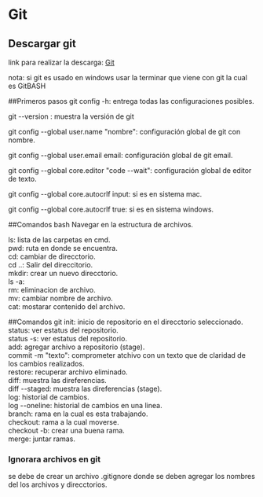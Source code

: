 # Git 
## Descargar git
link para realizar la descarga:
[Git](https://git-scm.com/downloads)

nota: si git es usado en windows usar la terminar que viene con git la cual es GitBASH

##Primeros pasos
git config -h: entrega todas las configuraciones posibles.

git --version : muestra la versión de git <br>

git config --global user.name "nombre": configuración global de git con nombre. <br>

git config --global user.email email: configuración global de git email.<br>

git config --global core.editor "code --wait": configuración global de editor de texto.<br>

git config --global core.autocrlf input: si es en sistema mac. <br>

git config --global core.autocrlf true: si es en sistema windows. <br>

##Comandos bash
Navegar en la estructura de archivos. <br>

ls: lista de las carpetas en cmd. <br>
pwd: ruta en donde se encuentra. <br>
cd: cambiar de direcctorio. <br>
cd ..: Salir del direccitorio. <br>
mkdir: crear un nuevo direcctorio. <br>
ls -a: <br>
rm: eliminacion de archivo. <br>
mv: cambiar nombre de archivo. <br>
cat: mostarar contenido del archivo. <br>

##Comandos git
init: inicio de repositorio en el direcctorio seleccionado. <br>
status: ver estatus del repositorio. <br>
status -s: ver estatus del repositorio. <br>
add: agregar archivo a repositorio (stage). <br>
commit -m "texto": comprometer atchivo con un texto que de claridad de los cambios realizados. <br>
restore: recuperar archivo eliminado. <br>
diff: muestra las direferencias. <br>
diff --staged: muestra las direferencias (stage). <br>
log: historial de cambios. <br>
log --oneline: historial de cambios en una linea. <br>
branch: rama en la cual es esta trabajando. <br>
checkout: rama a la cual moverse. <br>
checkout -b: crear una buena rama. <br>
merge: juntar ramas. <br>


### Ignorara archivos en git
se debe de crear un archivo .gitignore donde se deben agregar los nombres del los archivos y direcctorios.








